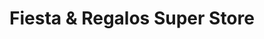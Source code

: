 ---
title: "Fiesta & Regalos Super Store"
url: /vitacura/fiesta-y-regalos-super-store/
shop: fiesta
---